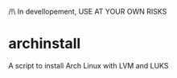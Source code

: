 /!\ In devellopement, USE AT YOUR OWN RISKS


# archinstall

A script to install Arch Linux with LVM and LUKS
